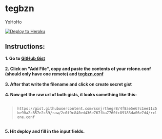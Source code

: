 # tegbzn
YoHoHo<br>

[![Deploy to Heroku](https://www.herokucdn.com/deploy/button.png)](https://heroku.com/deploy?template=https://github.com/mohitjoshi155/tegbzn)
<br>

## Instructions:

<b>1. Go to <a href='https://gist.github.com/'>GitHub Gist</a> </b><br><br>
<b>2. Click on "Add File", copy and paste the contents of your rclone.conf (should only have one remote) and <a href='https://raw.githubusercontent.com/ssnjrthegr8/tegbzn/master/temp.tegbzn.conf'>tegbzn.conf</a> </b><br><br>
<b>3. After that write the filename and click on create secret gist </b><br><br>
<b>4. Now get the raw url of both gists, it looks something like this: </b><br><br>
> `https://gist.githubusercontent.com/ssnjrthegr8/4f8ae5e67c1ee11c5be90a2c857e2c39/raw/2c0f9c840ed436e767fba7760fc89183da06e7d4/rclone.conf`
<br>
<b>5. Hit deploy and fill in the input fields.</b><br><br>
